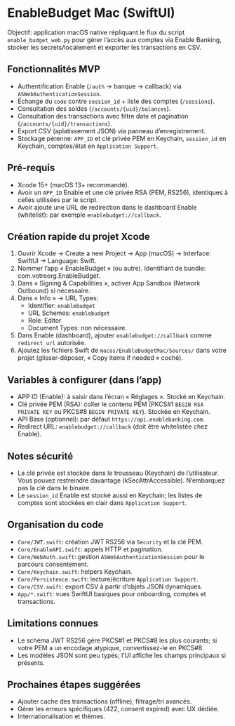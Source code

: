 # EnableBudget Mac (SwiftUI)

Objectif: application macOS native répliquant le flux du script `enable_budget_web.py` pour gérer l’accès aux comptes via Enable Banking, stocker les secrets/localement et exporter les transactions en CSV.

## Fonctionnalités MVP

- Authentification Enable (`/auth` → banque → callback) via `ASWebAuthenticationSession`.
- Échange du `code` contre `session_id` + liste des comptes (`/sessions`).
- Consultation des soldes (`/accounts/{uid}/balances`).
- Consultation des transactions avec filtre date et pagination (`/accounts/{uid}/transactions`).
- Export CSV (aplatissement JSON) via panneau d’enregistrement.
- Stockage pérenne: `APP_ID` et clé privée PEM en Keychain, `session_id` en Keychain, comptes/état en `Application Support`.

## Pré-requis

- Xcode 15+ (macOS 13+ recommandé).
- Avoir un `APP_ID` Enable et une clé privée RSA (PEM, RS256), identiques à celles utilisées par le script.
- Avoir ajouté une URL de redirection dans le dashboard Enable (whitelist): par exemple `enablebudget://callback`.

## Création rapide du projet Xcode

1) Ouvrir Xcode → Create a new Project → App (macOS) → Interface: SwiftUI → Language: Swift.
2) Nommer l’app « EnableBudget » (ou autre). Identifiant de bundle: com.votreorg.EnableBudget.
3) Dans « Signing & Capabilities », activer App Sandbox (Network Outbound) si nécessaire.
4) Dans « Info » → URL Types:
   - Identifier: `enablebudget`
   - URL Schemes: `enablebudget`
   - Role: Editor
   - Document Types: non nécessaire.
5) Dans Enable (dashboard), ajouter `enablebudget://callback` comme `redirect_url` autorisée.
6) Ajoutez les fichiers Swift de `macos/EnableBudgetMac/Sources/` dans votre projet (glisser-déposer, « Copy items if needed » coché).

## Variables à configurer (dans l’app)

- APP ID (Enable): à saisir dans l’écran « Réglages ». Stocké en Keychain.
- Clé privée PEM (RSA): coller le contenu PEM (PKCS#1 `BEGIN RSA PRIVATE KEY` ou PKCS#8 `BEGIN PRIVATE KEY`). Stockée en Keychain.
- API Base (optionnel): par défaut `https://api.enablebanking.com`.
- Redirect URL: `enablebudget://callback` (doit être whitelistée chez Enable).

## Notes sécurité

- La clé privée est stockée dans le trousseau (Keychain) de l’utilisateur. Vous pouvez restreindre davantage (kSecAttrAccessible). N’embarquez pas la clé dans le binaire.
- Le `session_id` Enable est stocké aussi en Keychain; les listes de comptes sont stockées en clair dans `Application Support`.

## Organisation du code

- `Core/JWT.swift`: création JWT RS256 via `Security` et la clé PEM.
- `Core/EnableAPI.swift`: appels HTTP et pagination.
- `Core/WebAuth.swift`: gestion `ASWebAuthenticationSession` pour le parcours consentement.
- `Core/Keychain.swift`: helpers Keychain.
- `Core/Persistence.swift`: lecture/écriture `Application Support`.
- `Core/CSV.swift`: export CSV à partir d’objets JSON dynamiques.
- `App/*.swift`: vues SwiftUI basiques pour onboarding, comptes et transactions.

## Limitations connues

- Le schéma JWT RS256 gère PKCS#1 et PKCS#8 les plus courants; si votre PEM a un encodage atypique, convertissez-le en PKCS#8.
- Les modèles JSON sont peu typés; l’UI affiche les champs principaux si présents.

## Prochaines étapes suggérées

- Ajouter cache des transactions (offline), filtrage/tri avancés.
- Gérer les erreurs spécifiques (422, consent expired) avec UX dédiée.
- Internationalisation et thèmes.

